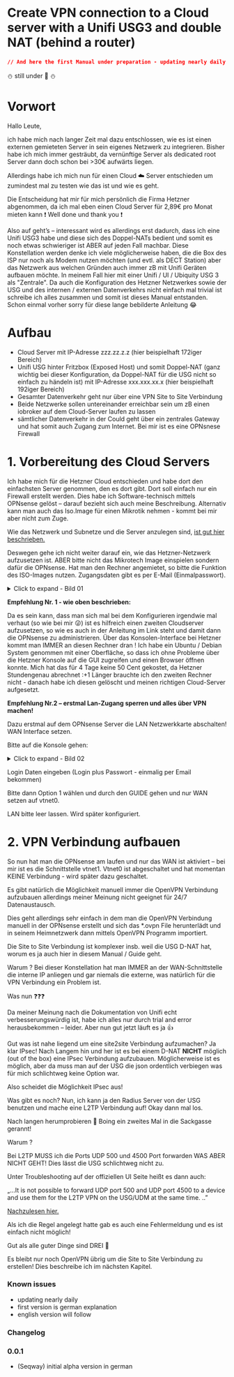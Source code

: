 # **Create VPN connection to a Cloud server with a Unifi USG3 and double NAT (behind a router)**

```json
// And here the first Manual under preparation - updating nearly daily
```
:snowman: still under :construction: :snowman:
# **Vorwort**

Hallo Leute,

ich habe mich nach langer Zeit mal dazu entschlossen, wie es ist einen externen gemieteten Server in sein eigenes Netzwerk zu integrieren.
Bisher habe ich mich immer gesträubt, da vernünftige Server als dedicated root Server dann doch schon bei >30€ aufwärts liegen.

Allerdings habe ich mich nun für einen Cloud :cloud: Server entschieden um zumindest mal zu testen wie das ist und wie es geht. 

Die Entscheidung hat mir für mich persönlich die Firma Hetzner abgenommen, da ich mal eben einen Cloud Server für 2,89€ pro Monat mieten kann :exclamation: Well done und thank you :exclamation:

Also auf geht’s – interessant wird es allerdings erst dadurch, dass ich eine Unifi USG3 habe und diese sich des Doppel-NATs bedient und somit es noch etwas schwieriger ist ABER auf jeden Fall machbar.
Diese Konstellation werden denke ich viele möglicherweise haben, die die Box des ISP nur noch als Modem nutzen möchten (und evtl. als DECT Station) aber das Netzwerk aus welchen Gründen auch immer zB mit Unifi Geräten aufbauen möchte. In meinem Fall hier mit einer Unifi / UI / Ubiquity USG 3 als "Zentrale".
Da auch die Konfiguration des Hetzner Netzwerkes sowie der USG und des internen / externen Datenverkehrs nicht einfach mal trivial ist schreibe ich alles zusammen und somit ist dieses Manual entstanden.
Schon einmal vorher sorry für diese lange bebilderte Anleitung :joy:

# **Aufbau**
* Cloud Server mit IP-Adresse zzz.zz.z.z (hier beispielhaft 172iger Bereich)
* Unifi USG hinter Fritzbox (Exposed Host) und somit Doppel-NAT (ganz wichtig bei dieser Konfiguration, da Doppel-NAT für die USG nicht so einfach zu händeln ist) mit IP-Adresse xxx.xxx.xx.x (hier beispielhaft 192iger Bereich)
* Gesamter Datenverkehr geht nur über eine VPN Site to Site Verbindung
* Beide Netzwerke sollen untereinander erreichbar sein um zB einen iobroker auf dem Cloud-Server laufen zu lassen 
* sämtlicher Datenverkehr in der Could geht über ein zentrales Gateway und hat somit auch Zugang zum Internet. Bei mir ist es eine OPNsnese Firewall

# **1.	Vorbereitung des Cloud Servers**
Ich habe mich für die Hetzner Cloud entschieden und habe dort den einfachsten Server genommen, den es dort gibt. Dort soll einfach nur ein Firewall erstellt werden.
Dies habe ich Software-technisch mittels OPNsense gelöst – darauf bezieht sich auch meine Beschreibung. Alternativ kann man auch das Iso.Image für einen Mikrotik nehmen - kommt bei mir aber nicht zum Zuge.

Wie das Netzwerk und Subnetze und die Server anzulegen sind, [ist gut hier beschrieben.](https://blog.resch.cloud/2020/05/16/privates-netzwerk-in-der-hetzner-cloud/)

Deswegen gehe ich nicht weiter darauf ein, wie das Hetzner-Netzwerk aufzusetzen ist. 
ABER bitte nicht das Mikrotech Image einspielen sondern dafür die OPNsense.
Hat man den Rechner angemietet, so bitte die Funktion des ISO-Images nutzen. Zugangsdaten gibt es per E-Mail (Einmalpasswort).

<details>
<summary>Click to expand - Bild 01</summary>

![](Pics/01_Bild.png)

</details>

**Empfehlung Nr. 1 - wie oben beschrieben:**

Da es sein kann, dass man sich mal bei dem Konfigurieren irgendwie mal verhaut (so wie bei mir :stuck_out_tongue_winking_eye:) ist es hilfreich einen zweiten Cloudserver aufzusetzen, so wie es auch in der Anleitung im Link steht und damit dann die OPNsense zu administrieren. Über das Konsolen-Interface bei Hetzner kommt man IMMER an diesen Rechner dran ! Ich habe ein Ubuntu / Debian System genommen mit einer Oberfläche, so dass ich ohne Probleme über die Hetzner Konsole auf die GUI zugreifen und einen Browser öffnen konnte.
Mich hat das für 4 Tage keine 50 Cent gekostet, da Hetzner Stundengenau abrechnet :+1 Länger brauchte ich den zweiten Rechner nicht - danach habe ich diesen gelöscht und meinen richtigen Cloud-Server aufgesetzt.

**Empfehlung Nr.2 – erstmal Lan-Zugang sperren und alles über VPN machen!**

Dazu erstmal auf dem OPNsense Server die LAN Netzwerkkarte abschalten! 
WAN Interface setzen.

Bitte auf die Konsole gehen:

<details>
<summary>Click to expand - Bild 02</summary>

![](Pics/02_Bild.png)

</details>

Login Daten eingeben (Login plus Passwort - einmalig per Email bekommen)

Bitte dann Option 1 wählen und durch den GUIDE gehen und nur WAN setzen auf vtnet0. 

LAN bitte leer lassen. Wird später konfiguriert.

# **2.	VPN Verbindung aufbauen**

So nun hat man die OPNsense am laufen und nur das WAN ist aktiviert – bei mir ist es die Schnittstelle vtnet1.
Vtnet0 ist abgeschaltet und hat momentan KEINE Verbindung - wird später dazu geschaltet.

Es gibt natürlich die Möglichkeit manuell immer die OpenVPN Verbindung aufzubauen allerdings meiner Meinung nicht geeignet für 24/7 Datenaustausch.

Dies geht allerdings sehr einfach in dem man die OpenVPN Verbindung manuell in der OPNsense erstellt und sich das *.ovpn File herunterlädt und in seinem Heimnetzwerk dann mittels OpenVPN Programm importiert.

Die Site to Site Verbindung ist komplexer insb. weil die USG D-NAT hat, worum es ja auch hier in diesem Manual / Guide geht. 

Warum ? Bei dieser Konstellation hat man IMMER an der WAN-Schnittstelle die interne IP anliegen und gar niemals die externe, was natürlich für die VPN Verbindung ein Problem ist.

Was nun :question::question::question:

Da meiner Meinung nach die Dokumentation von Unifi echt verbesserungswürdig ist, habe ich alles nur durch trial and error herausbekommen – leider. Aber nun gut jetzt läuft es ja :+1:

Gut was ist nahe liegend um eine site2site Verbindung aufzumachen? Ja klar IPsec!
Nach Langem hin und her ist es bei einem D-NAT **NICHT** möglich (out of the box) eine IPsec Verbindung aufzubauen. Möglicherweise ist es möglich, aber da muss man auf der USG die json ordentlich verbiegen was für mich schlichtweg keine Option war.

Also scheidet die Möglichkeit IPsec aus!

Was gibt es noch? Nun, ich kann ja den Radius Server von der USG benutzen und mache eine L2TP Verbindung auf! Okay dann mal los.

Nach langen herumprobieren :walking: Boing ein zweites Mal in die Sackgasse gerannt! 

Warum ? 

Bei L2TP MUSS ich die Ports UDP 500 und 4500 Port forwarden WAS ABER NICHT GEHT!
Dies lässt die USG schlichtweg nicht zu.

Unter Troubleshooting auf der offiziellen UI Seite heißt es dann auch:

„…It is not possible to forward UDP port 500 and UDP port 4500 to a device and use them for the L2TP VPN on the USG/UDM at the same time. ..”

[Nachzulesen hier.](https://help.ui.com/hc/en-us/articles/360002668854)

Als ich die Regel angelegt hatte gab es auch eine Fehlermeldung und es ist einfach nicht möglich!

Gut als alle guter Dinge sind DREI :dancers:

Es bleibt nur noch OpenVPN übrig um die Site to Site Verbindung zu erstellen!
Dies beschreibe ich im nächsten Kapitel.














### Known issues

- updating nearly daily
- first version is german explanation
- english version will follow

### Changelog

### 0.0.1
* (Seqway) initial alpha version in german
